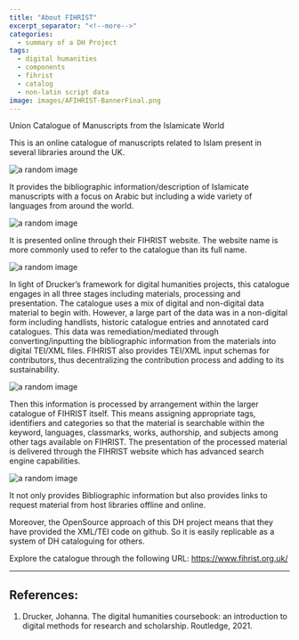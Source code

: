 ```yaml
---
title: "About FIHRIST"
excerpt_separator: "<!--more-->"
categories:
  - summary of a DH Project
tags:
  - digital humanities
  - components
  - fihrist
  - catalog
  - non-latin script data
image: images/AFIHRIST-BannerFinal.png
---
```


Union Catalogue of Manuscripts from the Islamicate World

<!--more-->

This is an online catalogue of manuscripts related to Islam present in several libraries around the UK. 

![a random image]({{site.baseurl}}images/AFIHRIST-UK-Libraries.png)


It provides the bibliographic information/description of Islamicate manuscripts with a focus on Arabic 
but including a wide variety of languages from around the world. 

![a random image]({{site.baseurl}}images/AFIHRIST-Languages.png)


It is presented online through their FIHRIST website. The website name is more commonly used to refer to the catalogue than its full name.

![a random image]({{site.baseurl}}images/AFIHRIST-Logo.png)


In light of Drucker’s framework for digital humanities projects, this catalogue engages in 
all three stages including materials, processing and presentation. 
The catalogue uses a mix of digital and non-digital data material to begin with.
However, a large part of the data was in a non-digital form including handlists, historic catalogue entries and annotated card catalogues. 
This data was remediation/mediated through converting/inputting the bibliographic information from the materials into digital TEI/XML files. 
FIHRIST also provides TEI/XML input schemas for contributors, thus decentralizing the contribution process and adding to its sustainability.

![a random image]({{site.baseurl}}images/AFIHRIST-Decentralize.png)

Then this information is processed by arrangement within the larger catalogue of FIHRIST itself.
This means assigning appropriate tags, identifiers and categories so that the material is searchable within the keyword, 
languages, classmarks, works, authorship, and subjects among other tags available on FIHRIST.
The presentation of the processed material is delivered through the FIHRIST website which has advanced search engine capabilities.

![a random image]({{site.baseurl}}images/AFIHRIST-SearchEngine.png)


It not only provides Bibliographic information but also provides links to request material from host libraries offline and online. 

Moreover, the OpenSource approach of this DH project means that they have provided the XML/TEI code on github. 
So it is easily replicable as a system of DH cataloguing for others.

Explore the catalogue through the following URL: https://www.fihrist.org.uk/

----------------------------------------------------------------------------

## References:

1. Drucker, Johanna. The digital humanities coursebook: an introduction to digital 
   methods for research and scholarship. Routledge, 2021.

